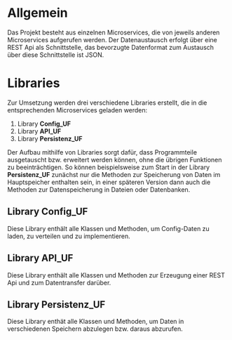 # Allgemein
Das Projekt besteht aus einzelnen Microservices, die von jeweils anderen Microservices aufgerufen werden.
Der Datenaustausch erfolgt über eine REST Api als Schnittstelle, das bevorzugte Datenformat zum Austausch über diese 
Schnittstelle ist JSON.

# Libraries
 Zur Umsetzung werden drei verschiedene Libraries erstellt, die in die entsprechenden Microservices geladen werden:
 1. Library **Config_UF**
 2. Library **API_UF**
 3. Library **Persistenz_UF**
 
 Der Aufbau mithilfe von Libraries sorgt dafür, dass Programmteile ausgetauscht bzw. erweitert werden können, ohne die 
 übrigen Funktionen zu beeinträchtigen. So können beispielsweise zum Start in der Library **Persistenz_UF** zunächst nur
 die Methoden zur Speicherung von Daten im Hauptspeicher enthalten sein, in einer späteren Version dann auch die 
 Methoden zur Datenspeicherung in Dateien oder Datenbanken.
 
 ## Library Config_UF
 Diese Library enthält alle Klassen und Methoden, um Config-Daten zu laden, zu verteilen und zu implementieren.
 
 ## Library API_UF
 Diese Library enthält alle Klassen und Methoden zur Erzeugung einer REST Api und zum Datentransfer darüber.
 
 ## Library Persistenz_UF
 Diese Library enthät alle Klassen und Methoden, um Daten in verschiedenen Speichern abzulegen bzw. daraus abzurufen.